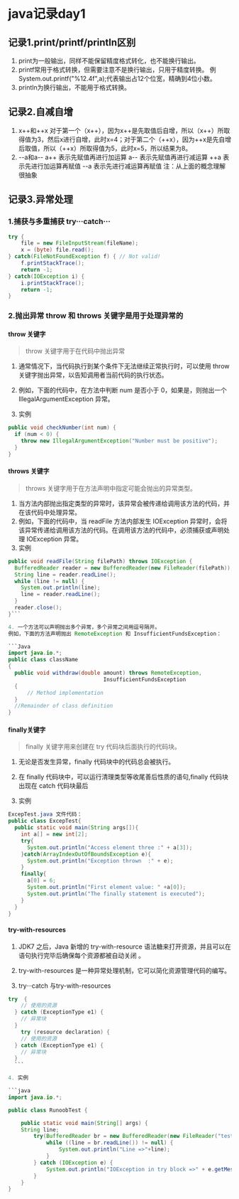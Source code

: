 # java记录day1

## 记录1.print/printf/println区别

1. print为一般输出，同样不能保留精度格式转化，也不能换行输出。
2. printf常用于格式转换，但需要注意不是换行输出，只用于精度转换。
    例  System.out.printf("%12.4f",a);代表输出占12个位宽，精确到4位小数。
3. println为换行输出，不能用于格式转换。  

## 记录2.自减自增

1. x++和++x
  对于第一个（x++），因为x++是先取值后自增，所以（x++）所取得值为3，然后x进行自增，此时x=4；对于第二个（++x），因为++x是先自增后取值，所以（++x）所取得值为5，此时x=5，所以结果为8。
2. --a和a--
  a++ 表示先赋值再进行加运算
  a-- 表示先赋值再进行减运算
  ++a 表示先进行加运算再赋值
  --a 表示先进行减运算再赋值
  注：从上面的概念理解很抽象

## 记录3.异常处理

### 1.捕获与多重捕获    try···catch···

```java
try {
    file = new FileInputStream(fileName);
    x = (byte) file.read();
} catch(FileNotFoundException f) { // Not valid!
    f.printStackTrace();
    return -1;
} catch(IOException i) {
    i.printStackTrace();
    return -1;
}
```

### 2.抛出异常 throw 和 throws 关键字是用于处理异常的

#### throw 关键字

> throw 关键字用于在代码中抛出异常

1. 通常情况下，当代码执行到某个条件下无法继续正常执行时，可以使用 throw 关键字抛出异常，以告知调用者当前代码的执行状态。

2. 例如，下面的代码中，在方法中判断 num 是否小于 0，如果是，则抛出一个 IllegalArgumentException 异常。

3. 实例

  ```java
  public void checkNumber(int num) {
    if (num < 0) {
      throw new IllegalArgumentException("Number must be positive");
    }
  }
  ```

#### throws 关键字

> throws 关键字用于在方法声明中指定可能会抛出的异常类型。

1. 当方法内部抛出指定类型的异常时，该异常会被传递给调用该方法的代码，并在该代码中处理异常。
2. 例如，下面的代码中，当 readFile 方法内部发生 IOException 异常时，会将该异常传递给调用该方法的代码。在调用该方法的代码中，必须捕获或声明处理 IOException 异常。
3. 实例

  ```java
  public void readFile(String filePath) throws IOException {
    BufferedReader reader = new BufferedReader(new FileReader(filePath));
    String line = reader.readLine();
    while (line != null) {
      System.out.println(line);
      line = reader.readLine();
    }
    reader.close();
  }```

4. 一个方法可以声明抛出多个异常，多个异常之间用逗号隔开。
例如，下面的方法声明抛出 RemoteException 和 InsufficientFundsException：

  ```Java
  import java.io.*;
  public class className
  {
    public void withdraw(double amount) throws RemoteException,
                                InsufficientFundsException
    {
        // Method implementation
    }
    //Remainder of class definition
  }
  ```

#### finally关键字

>finally 关键字用来创建在 try 代码块后面执行的代码块。

1. 无论是否发生异常，finally 代码块中的代码总会被执行。

2. 在 finally 代码块中，可以运行清理类型等收尾善后性质的语句,finally 代码块出现在 catch 代码块最后

3. 实例

  ``` java
  ExcepTest.java 文件代码：
  public class ExcepTest{
    public static void main(String args[]){
      int a[] = new int[2];
      try{
        System.out.println("Access element three :" + a[3]);
      }catch(ArrayIndexOutOfBoundsException e){
        System.out.println("Exception thrown  :" + e);
      }
      finally{
        a[0] = 6;
        System.out.println("First element value: " +a[0]);
        System.out.println("The finally statement is executed");
      }
    }
  }
  ```

#### try-with-resources

1. JDK7 之后，Java 新增的 try-with-resource 语法糖来打开资源，并且可以在语句执行完毕后确保每个资源都被自动关闭 。

2. try-with-resources 是一种异常处理机制，它可以简化资源管理代码的编写。

3. try···catch 与try-with-resources

  ```java
  try  {
      // 使用的资源
    } catch (ExceptionType e1) {
      // 异常块
    }
      try (resource declaration) {
      // 使用的资源
    } catch (ExceptionType e1) {
      // 异常块
    }
    ```

4. 实例

  ```java
  import java.io.*;

  public class RunoobTest {

      public static void main(String[] args) {
      String line;
          try(BufferedReader br = new BufferedReader(new FileReader("test.txt"))) {
              while ((line = br.readLine()) != null) {
                  System.out.println("Line =>"+line);
              }
          } catch (IOException e) {
              System.out.println("IOException in try block =>" + e.getMessage());
          }
      }
  }
  ```
